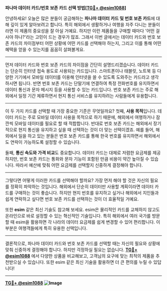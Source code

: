 **파나마 데이터 카드/번호 보존 카드 선택 방법[[TG💪+ @esim1088](https://t.me/s/esim1088)]**

안녕하세요! 오늘은 많은 분들이 궁금해하는 **파나마 데이터 카드 및 번호 보존 카드**에 대해 깊이 있게 알아보려고 합니다. 특히 해외에서 생활하거나 여행을 자주 다니는 분들이라면 이 제품의 중요성을 잘 아실 거예요. 하지만 이런 제품들을 구매할 때마다 '어떤 걸 사야 하나?'라는 고민이 드는 경우가 많죠. 그래서 이번 글에서는 데이터 카드와 번호 보존 카드의 차이점부터 어떤 상황에 어떤 카드를 선택해야 하는지, 그리고 이를 통해 어떤 혜택을 얻을 수 있는지를 꼼꼼히 살펴볼게요.

---

먼저 데이터 카드와 번호 보존 카드의 차이점을 간단히 설명드리겠습니다. 데이터 카드는 단순히 인터넷 접속 용도로 사용되는 카드입니다. 스마트폰이나 태블릿, 노트북 등 다양한 기기에서 모바일 데이터를 이용해 인터넷을 쓸 수 있도록 도와주는 카드라고 생각하시면 됩니다. 반면 번호 보존 카드는 단말기에 연결하여 특정 전화번호를 유지하면서 데이터 통신과 문자 메시지 등을 사용할 수 있는 카드입니다. 번호 보존 카드는 주로 해외에서 일정 기간 체류하면서 현지 통신 서비스를 유지하려는 사람들에게 유용합니다.

---

이 두 가지 카드를 선택할 때 가장 중요한 기준은 무엇일까요? 첫째, **사용 목적**입니다. 데이터 카드는 주로 모바일 데이터 사용을 목적으로 하기 때문에, 해외에서 여행하거나 잠깐씩 모바일 데이터를 필요로 할 때 적합합니다. 반대로 번호 보존 카드는 해외에서 장기적으로 현지 통신을 유지하고 싶을 때 선택하는 것이 더 맞는 선택이겠죠. 예를 들어, 해외에서 일을 하고 있는 분들은 번호 보존 카드를 통해 한국 번호를 유지하면서 해외에서도 연락이 가능하도록 설정할 수 있습니다.

둘째, **통신 속도와 가격 비교**도 중요합니다. 데이터 카드는 대체로 저렴한 요금제를 제공하지만, 번호 보존 카드는 통화와 문자 기능이 포함된 만큼 비용이 약간 높아질 수 있습니다. 따라서 예산에 맞춰 어떤 요금제를 선택할지 신중하게 결정해야 합니다.

---

그렇다면 어떻게 이러한 카드를 선택해야 할까요? 가장 먼저 해야 할 것은 자신의 필요를 정확히 파악하는 것입니다. 해외에서 단순히 데이터만 사용할 계획이라면 데이터 카드를 구매하는 것이 좋습니다. 하지만 현지 번호를 유지하고 싶거나 해외에서 지인들과 쉽게 연락하고 싶다면 번호 보존 카드를 선택하는 것이 더 효율적일 거예요.

또한 **esim** 같은 최신 기술도 참고해 보세요. esim은 물리적인 카드를 교체하지 않고도 온라인으로 바로 설정할 수 있는 혁신적인 기술입니다. 특히 해외에서 여러 국가를 방문할 때 esim을 활용하면 각 나라의 데이터 요금제를 쉽게 변경할 수 있어 편리합니다. 이 부분은 여행객들에게 특히 유용한 선택입니다.

---

결론적으로, 파나마 데이터 카드와 번호 보존 카드를 선택할 때는 자신의 필요와 상황에 맞춰 신중하게 결정해야 합니다. 하지만 걱정하실 필요는 없습니다. **[TG💪+ @esim1088](https://t.me/s/esim1088)** 에서 다양한 상품을 비교해보고, 고객님의 요구에 맞는 최적의 제품을 추천받으실 수 있습니다. 또한 esim 같은 최신 기술을 활용하면 더 큰 편의를 누릴 수 있답니다!

---

**[TG💪+ @esim1088](https://t.me/s/esim1088) ![Image](https://i.postimg.cc/Y0z9fWf4/image.png)**